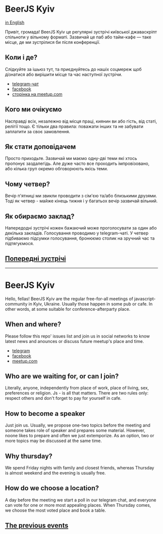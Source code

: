 # BeerJS Kyiv
[in English](#beerjs-kyiv-1)

Привіт, громада!
BeerJS Kyiv це регулярні зустрічі київської джаваскріпт спільноти у вільному форматі.
Зазвичай це паб або тайм-кафе — таке місце, де ми зустрілися би після конференції.

## Коли і де?
Слідкуйте за ішьюз тут, та приєднуйтесь до нашіх соцмереж щоб дізнатися
або вирішити місце та час наступної зустрічи.
* [telegram-чат](https://telegram.me/beerjskyiv)
* [facebook](https://www.facebook.com/beerjskyiv)
* [сторінка на meetup.com](https://www.meetup.com/Kyiv-BeerJS-Meetup/)

## Кого ми очікуємо
Насправді всіх, незалежно від місця праці, киянин ви або гість, від статі, релігії тощо.
Є тільки два правила: поважати інших та не забувати заплатити за своє замовлення.

## Як стати доповідачем
Просто приходьте. Зазвичай ми маємо одну-дві теми які хтось пропонує заздалегідь.
Але дуже часто все проходить імпровізовано, або кілька груп окремо обговорюють якісь теми.

## Чому четвер?
Вечір п'ятниці ми звикли проводити з сім'єю та/або близькими друзями. Тоді як четвер - майже кінець тижня і у багатьох вечір зазвичай вільний.

## Як обираємо заклад?
Напередодні зустрічі кожен бажаючий може проголосувати за один або декілька закладів. Голосування проводимо у telegram-чаті. У четвер підбиваємо підсумки голосування, бронюємо столик на зручний час та підтягуємося.

## [Попередні зустрічі](./history.md)

------

# BeerJS Kyiv
Hello, fellas!
BeerJS Kyiv are the regular free-for-all meetings of javascript-community in Kyiv, Ukraine.
Usually those happen in some pub or cafe. In other words, at some suitable for conference-afterparty place.

## When and where?
Please follow this repo' issues list and join us in social networks to know latest news and anounces or discuss future meetup's place and time.
* [telegram](https://telegram.me/beerjskyiv)
* [facebook](https://www.facebook.com/beerjskyiv)
* [meetup.com](https://www.meetup.com/Kyiv-BeerJS-Meetup/)

## Who are we waiting for, or can I join?
Literally, anyone, independently from place of work, place of living, sex, preferences or religion. Js - is all that matters.
There are two rules only: respect others and don't forget to pay for yourself in cafe.

## How to become a speaker
Just join us. Usually, we propose one-two topics before the meeting and someone takes role of speaker and prepares some material.
However, noone likes to prepare and often we just extemporize. As an option, two or more topics may be discussed at the same time.

## Why thursday?
We spend Friday nights with family and closest friends, whereas Thursday is almost weekend and the evening is usually free.

## How do we choose a location?
A day before the meeting we start a poll in our telegram chat, and everyone can vote for one or more most appealing places. When Thursday comes, we choose the most voted place and book a table.

## [The previous events](./history.md)
